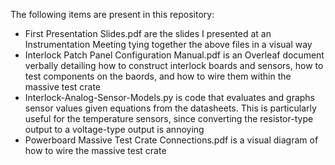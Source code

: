The following items are present in this repository:
- First Presentation Slides.pdf are the slides I presented at an Instrumentation Meeting tying together the above files in a visual way
- Interlock Patch Panel Configuration Manual.pdf is an Overleaf document verbally detailing how to construct interlock boards and sensors, how to test components on the baords, and how to wire them within the massive test crate
- Interlock-Analog-Sensor-Models.py is code that evaluates and graphs sensor values given equations from the datasheets. This is particularly useful for the temperature sensors, since converting the resistor-type output to a voltage-type output is annoying
- Powerboard Massive Test Crate Connections.pdf is a visual diagram of how to wire the massive test crate
